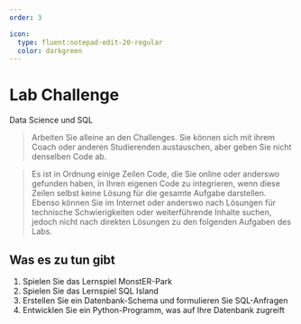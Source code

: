 ```yaml
---
order: 3

icon:
  type: fluent:notepad-edit-20-regular
  color: darkgreen
---
```


# Lab Challenge

Data Science und SQL

> Arbeiten Sie alleine an den Challenges. Sie können sich mit ihrem Coach oder anderen Studierenden austauschen, aber geben Sie nicht denselben Code ab. 

> Es ist in Ordnung einige Zeilen Code, die Sie online oder anderswo gefunden haben, in Ihren eigenen Code zu integrieren, wenn diese Zeilen selbst keine Lösung für die gesamte Aufgabe darstellen. Ebenso können Sie im Internet oder anderswo nach Lösungen für technische Schwierigkeiten oder weiterführende Inhalte suchen, jedoch nicht nach direkten Lösungen zu den folgenden Aufgaben des Labs.

## Was es zu tun gibt

1. Spielen Sie das Lernspiel MonstER-Park
2. Spielen Sie das Lernspiel SQL Island
3. Erstellen Sie ein Datenbank-Schema und formulieren Sie SQL-Anfragen 
4. Entwicklen Sie ein Python-Programm, was auf Ihre Datenbank zugreift


